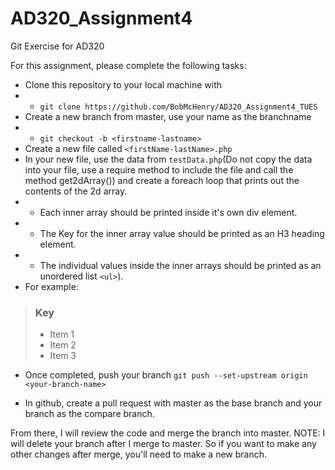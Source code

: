 # AD320_Assignment4
Git Exercise for AD320

For this assignment, please complete the following tasks:
- Clone this repository to your local machine with
- - `git clone https://github.com/BobMcHenry/AD320_Assignment4_TUES`
- Create a new branch from master, use your name as the branchname
- - `git checkout -b <firstname-lastname>`
- Create a new file called `<firstName-lastName>.php`
- In your new file, use the data from `testData.php`(Do not copy the data into your file, use a require method to include the file and call the method get2dArray()) and create a foreach loop that prints out the contents of the 2d array. 
- - Each inner array should be printed inside it's own div element. 
- - The Key for the inner array value should be printed as an H3 heading element.
- - The individual values inside the inner arrays should be printed as an unordered list `<ul>`).
- For example:
><div><h3>Key</h3><ul><li>Item 1</li><li>Item 2</li><li>Item 3</li></div> 

- Once completed, push your branch
`git push --set-upstream origin <your-branch-name>`

- In github, create a pull request with master as the base branch and your branch as the compare branch. 
  
From there, I will review the code and merge the branch into master. 
NOTE: I will delete your branch after I merge to master. So if you want to make any other changes after merge, you'll need to make a new branch. 

